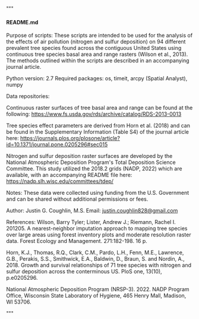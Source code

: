 """
#### README.md ####

Purpose of scripts: These scripts are intended to be used for the analysis of the effects of air 
pollution (nitrogen and sulfur deposition) on 94 different prevalent tree species found across the 
contiguous United States using continuous tree species basal area and range rasters (Wilson et al., 2013). 
The methods outlined within the scripts are described in an accompanying journal article.

Python version: 2.7
Required packages: os, timeit, arcpy (Spatial Analyst), numpy

Data repositories:

Continuous raster surfaces of tree basal area and range can be found at the following:
https://www.fs.usda.gov/rds/archive/catalog/RDS-2013-0013

Tree species effect parameters are derived from Horn et al. (2018) and can be found in the
Supplementary Information (Table S4) of the journal article here: 
https://journals.plos.org/plosone/article?id=10.1371/journal.pone.0205296#sec015

Nitrogen and sulfur deposition raster surfaces are developed by the National Atmospheric Deposition Program's
Total Deposition Science Committee. This study utilized the 2018.2 grids (NADP, 2022) which are available, with an accompanying
README file here:
https://nadp.slh.wisc.edu/committees/tdep/

Notes: These data were collected using funding from the U.S. 
Government and can be shared without additional permissions or fees.

Author: Justin G. Coughlin, M.S.
Email: justin.coughlin828@gmail.com


References:
Wilson, Barry Tyler; Lister, Andrew J.; Riemann, Rachel I. 201205. A nearest-neighbor imputation approach to mapping tree species over large areas using forest inventory plots and moderate resolution raster data. Forest Ecology and Management. 271:182-198. 16 p.

Horn, K.J., Thomas, R.Q., Clark, C.M., Pardo, L.H., Fenn, M.E., Lawrence, G.B., Perakis, S.S., Smithwick, E.A., Baldwin, D., Braun, S. and Nordin, A., 2018. Growth and survival relationships of 71 tree species with nitrogen and sulfur deposition across the conterminous US. PloS one, 13(10), p.e0205296.

National Atmospheric Deposition Program (NRSP-3). 2022. NADP Program Office, Wisconsin State Laboratory of Hygiene, 465 Henry Mall, Madison, WI 53706.

"""
